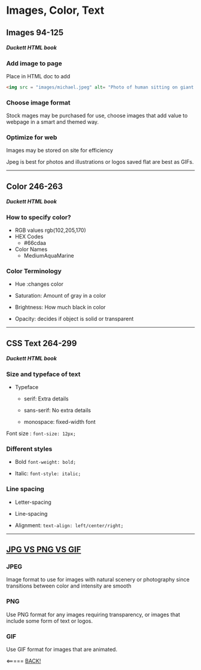 # Images, Color, Text

## Images 94-125

##### Duckett HTML book

### Add image to page

Place in HTML doc to add

```HTML
<img src = "images/michael.jpeg" alt= "Photo of human sitting on giant cheese grater" title= "the King is In">
```

### Choose image format

Stock mages may be purchased for use, choose images that add value to webpage in a smart and themed way.

### Optimize for web 

Images may be stored on site for efficiency

Jpeg is best for photos and illustrations or logos saved flat are best as GIFs.

---

## Color 246-263

##### Duckett HTML book

### How to specify color?

* RGB values
  rgb(102,205,170)
* HEX Codes
  * #66cdaa
* Color Names
  * MediumAquaMarine

### Color Terminology

* Hue :changes color

* Saturation: Amount of gray in a color

* Brightness: How much black in color

* Opacity: decides if object is solid or transparent

---

## CSS Text 264-299

##### Duckett HTML book

### Size and typeface of text

* Typeface
  * serif: Extra details

  * sans-serif: No extra details

  * monospace: fixed-width font

Font size : `font-size: 12px;`

### Different styles

* Bold `font-weight: bold;`

* Italic: `font-style: italic;`

### Line spacing

* Letter-spacing

* Line-spacing

* Alignment: `text-align: left/center/right;`

---

## [JPG VS PNG VS GIF](https://blog.imagekit.io/jpeg-vs-png-vs-gif-which-image-format-to-use-and-when-c8913ae3e01d?gi=49053125f883)

### JPEG

Image format to use for images with natural scenery or photography since transitions between color and intensity are smooth

### PNG

Use PNG format for any images requiring transparency, or images that include some form of text or logos.

### GIF

Use GIF format for images that are animated.

<===== [BACK!](README.md)